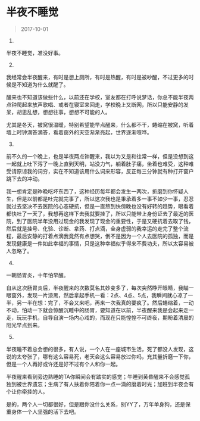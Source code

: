 # 半夜不睡觉

> 2017-10-01

1.

半夜不睡觉，准没好事。


2.

我经常会半夜醒来，有时是想上厕所，有时是热醒，有时是被吵醒，不过更多的时候是不知道为什么就醒了。

醒来也不知道该做些什么，以前还在学校，室友都在打呼说梦话，你总不能半夜两点钟爬起来放声歌唱、或者在寝室来回走，学校晚上又断网，所以只能安静的发呆，胡思乱想，想想往事，想想不可能的人。

尤其是冬天，被窝很温暖，特别希望能早点醒来，什么都不干，蜷缩在被窝，听着墙上时钟滴答滴答，看着窗外的天空渐渐亮起，世界逐渐喧哗。


3.

前不久的一个晚上，也是半夜两点钟醒来，我以为又是和往常一样，但是没想到这一起就上吐下泻了一晚上直到天明，站没力气，躺着肚子痛，坐着也难受，这种难受请原谅我的词穷，实在不知道该用什么词来形容，反正每三分钟就有种打开窗户跳下去的冲动。

我一想肯定是昨晚吃坏东西了，这种经历每年都会发生一两次，折磨到你怀疑人生，但是以前都是吐完就完事了，所以这次我也是秉承着多一事不如少一事，忍忍就过去坚决不去医院的心态硬抗，但是一直熬到快傍晚也没有好转的趋势，眼看着都快吐了一天了，我想再这样下去我就要挂了，所以只能带上身份证去了最近的医院，到了医院半年没用过现金的我发现了现金的重要性，于是又硬抗着去取了钱，然后就是挂号、化验、诊断、拿药、打点滴，全身虚弱的我幸运的走完了整个流程，最后安静的打着点滴我竟然有点想哭，倒不是因为一个人去医院的孤独，而是发现健康是一件如此幸福的事情，只是这种幸福似乎得来不费功夫，所以太容易被人忽略了。


4.

一朝肠胃炎，十年怕早醒。

自从这次肠胃炎后，半夜醒来的次数莫名其妙变多了，每次突然睁开眼睛，我瞄一眼窗外，发现一片漆黑，然后拿起手机一看：2点、4点、5点，我瞬间就心凉了一半，另一半在想：完了，不会又来吧，再来一次我真的要疯了。然后蜷缩着，一动不动，怕动一下就会惊醒沉睡中的肠胃，要知道在以前，半夜醒来我是会起来走一走，玩玩手机，自导自演一场内心戏的，而现在只能惶惶不可终夜，期盼着清晨的阳光早点到来。


5.

半夜睡不着总会想的很多，有人说，一个人在一座城市生活，死了都没人发现，这说的太夸张了，哪有这么容易死，老天会这么容易放过你吗，充其量折磨一下你，但是一个人再好或许还是好不过有个人和你一起。

半夜醒来看到旁边熟睡的TA你瞬间会有踏实的感觉；午睡到黄昏醒来不会感觉孤独到被世界遗忘；生病了有人扶着你陪着你一点一滴的磨着时光；加班到半夜会有个让你牵挂的人。

是的，两个人一切都很好，但是跟你没什么关系，别YY了，万年单身狗，还是保重身体一个人坚强的活下去吧。

